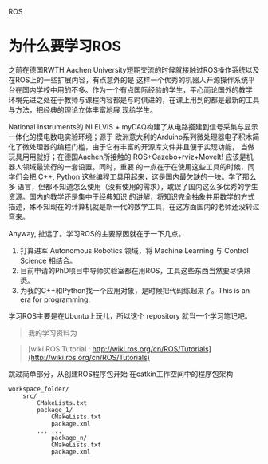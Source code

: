 ROS

# 为什么要学习ROS

之前在德国RWTH Aachen University短期交流的时候就接触过ROS操作系统以及在ROS上的一些扩展内容，有点意外的是
这样一个优秀的机器人开源操作系统平台在国内学校中用的不多。作为一个有点国际经验的学生，平心而论国外的教学
环境先进之处在于教师与课程内容都是与时俱进的，在课上用到的都是最新的工具与方法，把经典的理论立体丰富地展
现给学生。

National Instruments的 NI ELVIS + myDAQ构建了从电路搭建到信号采集与显示一体化的模电数电实验环境；源于
欧洲意大利的Arduino系列微处理器电子积木简化了微处理器的编程门槛，由于它有丰富的开源库文件并且便于实现功能，
当做玩具用用就好；在德国Aachen所接触的 ROS+Gazebo+rviz+MoveIt! 应该是机器人领域最流行的一套设置。同时，重要
的一点在于在使用这些工具的时候，同学们会把 C++, Python 这些编程工具用起来，这是国内最欠缺的一块。学了那么多
语言，但都不知道怎么使用（没有使用的需求），耽误了国内这么多优秀的学生资源。国内的教学还是集中于经典知识
的讲解，将知识完全抽象并用数学的方式描述，殊不知现在的计算机就是新一代的数学工具，在这方面国内的老师还没转过弯来。

Anyway, 扯远了。学习ROS的主要原因就在于一下几点。

1. 打算进军 Autonomous Robotics 领域，将 Machine Learning 与 Control Science 相结合。
2. 目前申请的PhD项目中导师实验室都在用ROS，工具这些东西当然要尽快熟悉。
3. 为我的C++和Python找一个应用对象，是时候把代码练起来了。This is an era for programming.

学习ROS主要是在Ubuntu上玩儿，所以这个 repository 就当一个学习笔记吧。

>我的学习资料为

>[wiki.ROS.Tutorial : http://wiki.ros.org/cn/ROS/Tutorials](http://wiki.ros.org/cn/ROS/Tutorials)

跳过简单部分，从创建ROS程序包开始
在catkin工作空间中的程序包架构

	workspace_folder/
		src/
			CMakeLists.txt
			package_1/
				CMakeLists.txt
				package.xml
			... ...
				package_n/
				CMakeLists.txt
				package.xml




